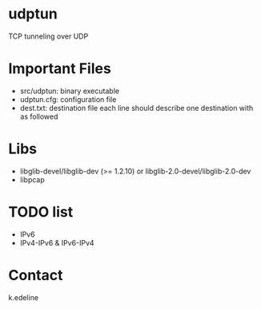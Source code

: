 # udptun
TCP tunneling over UDP

# Important Files

- src/udptun: binary executable
- udptun.cfg: configuration file
- dest.txt: destination file 
   each line should describe one destination with as followed
   <unique-source-port> <public-address> <private-address>

# Libs
- libglib-devel/libglib-dev (>= 1.2.10) or libglib-2.0-devel/libglib-2.0-dev
- libpcap

# TODO list
- IPv6
- IPv4-IPv6 & IPv6-IPv4

# Contact
k.edeline
